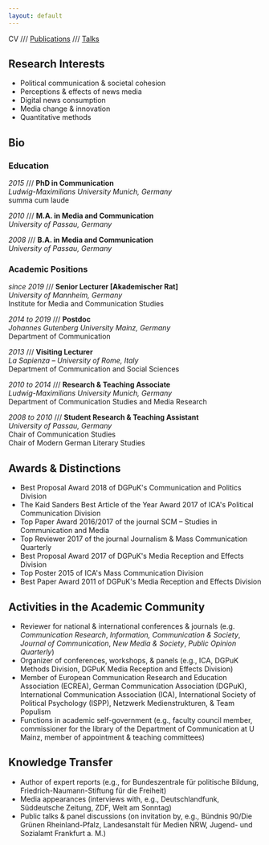 ```yaml
---
layout: default
---
```


CV /// [Publications](./publications.html) ///  [Talks](./talks.html)

## Research Interests

* Political communication & societal cohesion
* Perceptions & effects of news media
* Digital news consumption
* Media change & innovation
* Quantitative methods

## Bio

### Education

*2015* /// **PhD in Communication**
<br>*Ludwig-Maximilians University Munich, Germany*
<br>summa cum laude

*2010* /// **M.A. in Media and Communication**
<br>*University of Passau, Germany*

*2008* /// **B.A. in Media and Communication**
<br>*University of Passau, Germany*

### Academic Positions

*since 2019* /// **Senior Lecturer [Akademischer Rat]**
<br>*University of Mannheim, Germany*
<br>Institute for Media and Communication Studies

*2014 to 2019* /// **Postdoc**
<br>*Johannes Gutenberg University Mainz, Germany*
<br>Department of Communication

*2013* /// **Visiting Lecturer**
<br>*La Sapienza – University of Rome, Italy*
<br>Department of Communication and Social Sciences

*2010 to 2014* /// **Research & Teaching Associate**
<br>*Ludwig-Maximilians University Munich, Germany*
<br>Department of Communication Studies and Media Research

*2008 to 2010* /// **Student Research & Teaching Assistant**
<br>*University of Passau, Germany*
<br>Chair of Communication Studies
<br>Chair of Modern German Literary Studies

## Awards & Distinctions

* Best Proposal Award 2018 of DGPuK's Communication and Politics Division
* The Kaid Sanders Best Article of the Year Award 2017 of ICA's Political Communication Division
* Top Paper Award 2016/2017 of the journal SCM – Studies in Communication and Media
* Top Reviewer 2017 of the journal Journalism & Mass Communication Quarterly
* Best Proposal Award 2017 of DGPuK's Media Reception and Effects Division
* Top Poster 2015 of ICA's Mass Communication Division
* Best Paper Award 2011 of DGPuK's Media Reception and Effects Division

## Activities in the Academic Community

* Reviewer for national & international conferences & journals (e.g. *Communication Research*, *Information, Communication & Society*, *Journal of Communication*, *New Media & Society*, *Public Opinion Quarterly*)
* Organizer of conferences, workshops, & panels (e.g., ICA, DGPuK Methods Division, DGPuK Media Reception and Effects Division)
* Member of European Communication Research and Education Association (ECREA), German Communication Association (DGPuK), International Communication Association (ICA), International Society of Political Psychology (ISPP), Netzwerk Medienstrukturen, & Team Populism
* Functions in academic self-government (e.g., faculty council member, commissioner for the library of the Department of Communication at U Mainz, member of appointment & teaching committees)

## Knowledge Transfer

* Author of expert reports (e.g., for Bundeszentrale für politische Bildung, Friedrich-Naumann-Stiftung für die Freiheit)
* Media appearances (interviews with, e.g., Deutschlandfunk, Süddeutsche Zeitung, ZDF, Welt am Sonntag)
* Public talks & panel discussions (on invitation by, e.g., Bündnis 90/Die Grünen Rheinland-Pfalz, Landesanstalt für Medien NRW, Jugend- und Sozialamt Frankfurt a. M.)